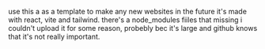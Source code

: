 use this a as a template to make any new websites in the future
it's made with react, vite and tailwind.
there's a node_modules fiiles that missing i couldn't upload it for some reason, probebly bec it's large and github knows that it's not really important.
